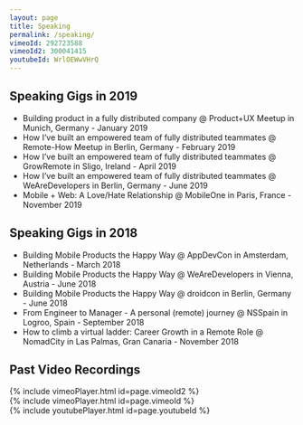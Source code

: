 ```yaml
---
layout: page
title: Speaking
permalink: /speaking/
vimeoId: 292723588
vimeoId2: 300041415
youtubeId: WrlOEWwVHrQ
---
```

## Speaking Gigs in 2019
- Building product in a fully distributed company @ Product+UX Meetup in Munich, Germany - January 2019
- How I’ve built an empowered team of fully distributed teammates @ Remote-How Meetup in Berlin, Germany - February 2019
- How I’ve built an empowered team of fully distributed teammates @ GrowRemote in Sligo, Ireland - April 2019
- How I’ve built an empowered team of fully distributed teammates @ WeAreDevelopers in Berlin, Germany - June 2019
- Mobile + Web: A Love/Hate Relationship @ MobileOne in Paris, France - November 2019

## Speaking Gigs in 2018
- Building Mobile Products the Happy Way @ AppDevCon in Amsterdam, Netherlands - March 2018
- Building Mobile Products the Happy Way @ WeAreDevelopers in Vienna, Austria - June 2018
- Building Mobile Products the Happy Way @ droidcon in Berlin, Germany - June 2018
- From Engineer to Manager - A personal (remote) journey @ NSSpain in Logroo, Spain - September 2018
- How to climb a virtual ladder: Career Growth in a Remote Role @ NomadCity in Las Palmas, Gran Canaria - November 2018

## Past Video Recordings

{% include vimeoPlayer.html id=page.vimeoId2 %}
<br>
{% include vimeoPlayer.html id=page.vimeoId %}
<br>
{% include youtubePlayer.html id=page.youtubeId %}

